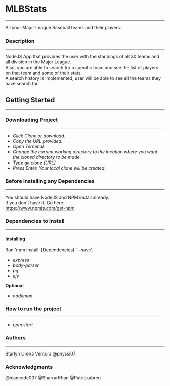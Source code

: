 # MLBStats
---
All your Major League Baseball teams and their players.

### Description
---
NodeJS App that provides the user with the standings of all 30 teams and all division in the Major League.  
Also, you are able to search for a specific team and see the list of players on that team and some of their stats.  
A search history is implemented, user will be able to see all the teams they have search for.  

## Getting Started
---

### Downloading Project
---
* *Click Clone or download.*
* *Copy the URL provided.*
* *Open Terminal.*
* *Change the current working directory to the location where you want the cloned directory to be made.*
* *Type git clone [URL]*
* *Press Enter. Your local clone will be created.*

### Before Installing any Dependencies
---
You should have NodeJS and NPM install already.  
If you don't have it, Go here:  
https://www.npmjs.com/get-npm

### Dependencies to Install
---
#### Installing
Run 'npm install' [Dependencies] '--save'.

* *express*
* *body-parser*
* *pg*
* *ejs*

**Optional**

* *nodemon*

### How to run the project
---
* *npm start*

### Authors
---
Starlyn Urena Ventura
@physsi07

### Acknowledgments
@icancode007
@SharrarKhan
@Patrickabreu

